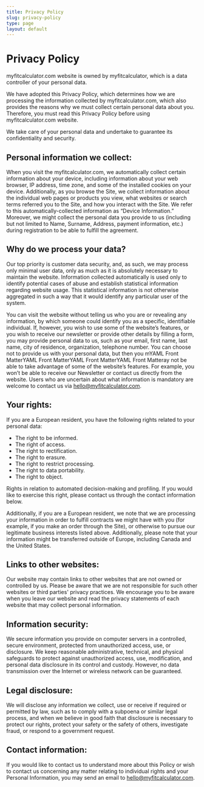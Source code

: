 ```yaml
---
title: Privacy Policy
slug: privacy-policy
type: page
layout: default
---
```

# Privacy Policy

myfitcalculator.com website is owned by myfitcalculator, which is a data controller of your personal data.

We have adopted this Privacy Policy, which determines how we are processing the information collected by myfitcalculator.com, which also provides the reasons why we must collect certain personal data about you. Therefore, you must read this Privacy Policy before using myfitcalculator.com website.

We take care of your personal data and undertake to guarantee its confidentiality and security.

## Personal information we collect:
When you visit the myfitcalculator.com, we automatically collect certain information about your device, including information about your web browser, IP address, time zone, and some of the installed cookies on your device. Additionally, as you browse the Site, we collect information about the individual web pages or products you view, what websites or search terms referred you to the Site, and how you interact with the Site. We refer to this automatically-collected information as “Device Information.” Moreover, we might collect the personal data you provide to us (including but not limited to Name, Surname, Address, payment information, etc.) during registration to be able to fulfill the agreement.

## Why do we process your data?
Our top priority is customer data security, and, as such, we may process only minimal user data, only as much as it is absolutely necessary to maintain the website. Information collected automatically is used only to identify potential cases of abuse and establish statistical information regarding website usage. This statistical information is not otherwise aggregated in such a way that it would identify any particular user of the system.

You can visit the website without telling us who you are or revealing any information, by which someone could identify you as a specific, identifiable individual. If, however, you wish to use some of the website’s features, or you wish to receive our newsletter or provide other details by filling a form, you may provide personal data to us, such as your email, first name, last name, city of residence, organization, telephone number. You can choose not to provide us with your personal data, but then you mYAML Front MatterYAML Front MatterYAML Front MatterYAML Front Matteray not be able to take advantage of some of the website’s features. For example, you won’t be able to receive our Newsletter or contact us directly from the website. Users who are uncertain about what information is mandatory are welcome to contact us via hello@myfitcalculator.com.

## Your rights:
If you are a European resident, you have the following rights related to your personal data:

* The right to be informed.
* The right of access.
* The right to rectification.
* The right to erasure.
* The right to restrict processing.
* The right to data portability.
* The right to object.

Rights in relation to automated decision-making and profiling.
If you would like to exercise this right, please contact us through the contact information below.

Additionally, if you are a European resident, we note that we are processing your information in order to fulfill contracts we might have with you (for example, if you make an order through the Site), or otherwise to pursue our legitimate business interests listed above. Additionally, please note that your information might be transferred outside of Europe, including Canada and the United States.

## Links to other websites:
Our website may contain links to other websites that are not owned or controlled by us. Please be aware that we are not responsible for such other websites or third parties' privacy practices. We encourage you to be aware when you leave our website and read the privacy statements of each website that may collect personal information.

## Information security:
We secure information you provide on computer servers in a controlled, secure environment, protected from unauthorized access, use, or disclosure. We keep reasonable administrative, technical, and physical safeguards to protect against unauthorized access, use, modification, and personal data disclosure in its control and custody. However, no data transmission over the Internet or wireless network can be guaranteed.

## Legal disclosure:
We will disclose any information we collect, use or receive if required or permitted by law, such as to comply with a subpoena or similar legal process, and when we believe in good faith that disclosure is necessary to protect our rights, protect your safety or the safety of others, investigate fraud, or respond to a government request.

## Contact information:
If you would like to contact us to understand more about this Policy or wish to contact us concerning any matter relating to individual rights and your Personal Information, you may send an email to hello@myfitcalculator.com.